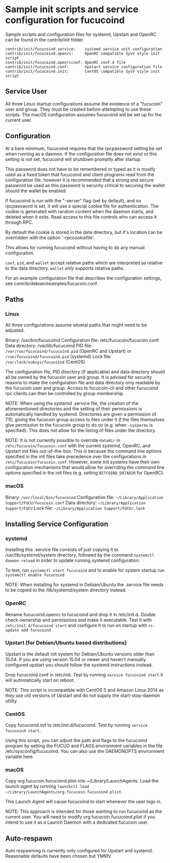 Sample init scripts and service configuration for fucucoind
==========================================================

Sample scripts and configuration files for systemd, Upstart and OpenRC
can be found in the contrib/init folder.

    contrib/init/fucucoind.service:    systemd service unit configuration
    contrib/init/fucucoind.openrc:     OpenRC compatible SysV style init script
    contrib/init/fucucoind.openrcconf: OpenRC conf.d file
    contrib/init/fucucoind.conf:       Upstart service configuration file
    contrib/init/fucucoind.init:       CentOS compatible SysV style init script

Service User
---------------------------------

All three Linux startup configurations assume the existence of a "fucucoin" user
and group.  They must be created before attempting to use these scripts.
The macOS configuration assumes fucucoind will be set up for the current user.

Configuration
---------------------------------

At a bare minimum, fucucoind requires that the rpcpassword setting be set
when running as a daemon.  If the configuration file does not exist or this
setting is not set, fucucoind will shutdown promptly after startup.

This password does not have to be remembered or typed as it is mostly used
as a fixed token that fucucoind and client programs read from the configuration
file, however it is recommended that a strong and secure password be used
as this password is security critical to securing the wallet should the
wallet be enabled.

If fucucoind is run with the "-server" flag (set by default), and no rpcpassword is set,
it will use a special cookie file for authentication. The cookie is generated with random
content when the daemon starts, and deleted when it exits. Read access to this file
controls who can access it through RPC.

By default the cookie is stored in the data directory, but it's location can be overridden
with the option '-rpccookiefile'.

This allows for running fucucoind without having to do any manual configuration.

`conf`, `pid`, and `wallet` accept relative paths which are interpreted as
relative to the data directory. `wallet` *only* supports relative paths.

For an example configuration file that describes the configuration settings,
see contrib/debian/examples/fucucoin.conf.

Paths
---------------------------------

### Linux

All three configurations assume several paths that might need to be adjusted.

Binary:              /usr/bin/fucucoind
Configuration file:  /etc/fucucoin/fucucoin.conf
Data directory:      /var/lib/fucucoind
PID file:            `/var/run/fucucoind/fucucoind.pid` (OpenRC and Upstart) or `/run/fucucoind/fucucoind.pid` (systemd)
Lock file:           `/var/lock/subsys/fucucoind` (CentOS)

The configuration file, PID directory (if applicable) and data directory
should all be owned by the fucucoin user and group.  It is advised for security
reasons to make the configuration file and data directory only readable by the
fucucoin user and group.  Access to fucucoin-cli and other fucucoind rpc clients
can then be controlled by group membership.

NOTE: When using the systemd .service file, the creation of the aforementioned
directories and the setting of their permissions is automatically handled by
systemd. Directories are given a permission of 710, giving the fucucoin group
access to files under it _if_ the files themselves give permission to the
fucucoin group to do so (e.g. when `-sysperms` is specified). This does not allow
for the listing of files under the directory.

NOTE: It is not currently possible to override `datadir` in
`/etc/fucucoin/fucucoin.conf` with the current systemd, OpenRC, and Upstart init
files out-of-the-box. This is because the command line options specified in the
init files take precedence over the configurations in
`/etc/fucucoin/fucucoin.conf`. However, some init systems have their own
configuration mechanisms that would allow for overriding the command line
options specified in the init files (e.g. setting `BITCOIND_DATADIR` for
OpenRC).

### macOS

Binary:              `/usr/local/bin/fucucoind`
Configuration file:  `~/Library/Application Support/FUCU/fucucoin.conf`
Data directory:      `~/Library/Application Support/FUCU`
Lock file:           `~/Library/Application Support/FUCU/.lock`

Installing Service Configuration
-----------------------------------

### systemd

Installing this .service file consists of just copying it to
/usr/lib/systemd/system directory, followed by the command
`systemctl daemon-reload` in order to update running systemd configuration.

To test, run `systemctl start fucucoind` and to enable for system startup run
`systemctl enable fucucoind`

NOTE: When installing for systemd in Debian/Ubuntu the .service file needs to be copied to the /lib/systemd/system directory instead.

### OpenRC

Rename fucucoind.openrc to fucucoind and drop it in /etc/init.d.  Double
check ownership and permissions and make it executable.  Test it with
`/etc/init.d/fucucoind start` and configure it to run on startup with
`rc-update add fucucoind`

### Upstart (for Debian/Ubuntu based distributions)

Upstart is the default init system for Debian/Ubuntu versions older than 15.04. If you are using version 15.04 or newer and haven't manually configured upstart you should follow the systemd instructions instead.

Drop fucucoind.conf in /etc/init.  Test by running `service fucucoind start`
it will automatically start on reboot.

NOTE: This script is incompatible with CentOS 5 and Amazon Linux 2014 as they
use old versions of Upstart and do not supply the start-stop-daemon utility.

### CentOS

Copy fucucoind.init to /etc/init.d/fucucoind. Test by running `service fucucoind start`.

Using this script, you can adjust the path and flags to the fucucoind program by
setting the FUCUD and FLAGS environment variables in the file
/etc/sysconfig/fucucoind. You can also use the DAEMONOPTS environment variable here.

### macOS

Copy org.fucucoin.fucucoind.plist into ~/Library/LaunchAgents. Load the launch agent by
running `launchctl load ~/Library/LaunchAgents/org.fucucoin.fucucoind.plist`.

This Launch Agent will cause fucucoind to start whenever the user logs in.

NOTE: This approach is intended for those wanting to run fucucoind as the current user.
You will need to modify org.fucucoin.fucucoind.plist if you intend to use it as a
Launch Daemon with a dedicated fucucoin user.

Auto-respawn
-----------------------------------

Auto respawning is currently only configured for Upstart and systemd.
Reasonable defaults have been chosen but YMMV.
